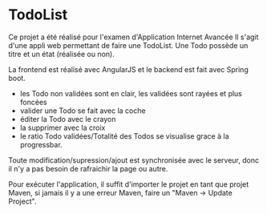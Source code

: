 TodoList
=================

Ce projet a été réalisé pour l'examen d'Application Internet Avancée
Il s'agit d'une appli web permettant de faire une TodoList. Une Todo possède un titre et un état (réalisée ou non).

La frontend est réalisé avec AngularJS et le backend est fait avec Spring boot.

 - les Todo non validées sont en clair, les validées sont rayées et plus foncées
 - valider une Todo se fait avec la coche
 - éditer la Todo avec le crayon
 - la supprimer avec la croix
 - le ratio Todo validées/Totalité des Todos se visualise grace à la progressbar.
  
Toute modification/supression/ajout est synchronisée avec le serveur, donc il n'y a pas besoin de rafraichir la page ou autre.

Pour exécuter l'application, il suffit d'importer le projet en tant que projet Maven, si jamais il y a une erreur Maven, faire un "Maven -> Update Project".
